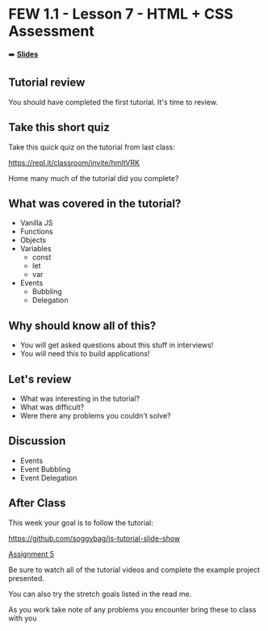 <!-- .slide: data-background="./Images/header.svg" data-background-repeat="none" data-background-size="40% 40%" data-background-position="center 10%" class="header" -->
# FEW 1.1 - Lesson 7 - HTML + CSS Assessment

<!-- Put a link to the slides so that students can find them -->

➡️ [**Slides**](/Syllabus-Template/Slides/Lesson1.html ':ignore')

<!-- > -->

## Tutorial review 

You should have completed the first tutorial. It's time to review. 

<!-- > --> 

## Take this short quiz

Take this quick quiz on the tutorial from last class: 

https://repl.it/classroom/invite/hmltVRK

<!-- > -->

Home many much of the tutorial did you complete? 

<!-- > -->

## What was covered in the tutorial?

- Vanilla JS
- Functions
- Objects
- Variables
  - const
  - let 
  - var
- Events 
  - Bubbling
  - Delegation

## Why should know all of this? 

- You will get asked questions about this stuff in interviews!
- You will need this to build applications!

<!-- > --> 

## Let's review 

- What was interesting in the tutorial? 
- What was difficult? 
- Were there any problems you couldn't solve? 

<!-- > -->

## Discussion

- Events
- Event Bubbling 
- Event Delegation

<!-- > -->

## After Class

This week your goal is to follow the tutorial: 

https://github.com/soggybag/js-tutorial-slide-show

[Assignment 5](../assignments/assignment-05.md)

Be sure to watch all of the tutorial videos and complete the example project presented. 

You can also try the stretch goals listed in the read me. 

As you work take note of any problems you encounter bring these to class with you 
